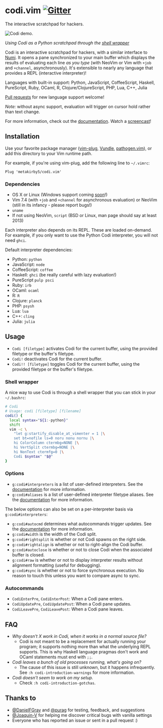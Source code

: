 # codi.vim [![Gitter](https://badges.gitter.im/codi-vim/Lobby.svg)](https://gitter.im/codi-vim/Lobby?utm_source=badge&utm_medium=badge&utm_campaign=pr-badge)

The interactive scratchpad for hackers.

![Codi demo.](assets/codi.gif)

_Using Codi as a Python scratchpad through the
[shell wrapper](#shell-wrapper)_

Codi is an interactive scratchpad for hackers, with a similar interface to
[Numi](https://numi.io). It opens a pane synchronized to your main buffer
which displays the results of evaluating each line *as you type* (with NeoVim
or Vim with `+job` and `+channel`, asynchronously). It's extensible to nearly
any language that provides a REPL (interactive interpreter)!

Languages with built-in support:
Python, JavaScript, CoffeeScript, Haskell, PureScript, Ruby, OCaml, R,
Clojure/ClojureScript, PHP, Lua, C++, Julia

[Pull requests](https://github.com/metakirby5/codi.vim/pulls)
for new language support welcome!

*Note:* without async support, evaluation will trigger on cursor hold rather
than text change.

For more information, check out the [documentation](doc/codi.txt).
Watch a [screencast](https://ptpb.pw/t/~codi)!

## Installation

Use your favorite package manager
([vim-plug](https://github.com/junegunn/vim-plug),
[Vundle](https://github.com/VundleVim/Vundle.vim),
[pathogen.vim](https://github.com/tpope/vim-pathogen)),
or add this directory to your Vim runtime path.

For example, if you're using vim-plug, add the following line to `~/.vimrc`:

```
Plug 'metakirby5/codi.vim'
```

### Dependencies

- OS X or Linux (Windows support coming
  [soon](https://github.com/metakirby5/codi.vim/issues/14)!)
- Vim 7.4 (with `+job` and `+channel` for asynchronous evaluation) or
  NeoVim (still in its infancy - please report bugs!)
- `uname`
- If not using NeoVim, `script` (BSD or Linux, man page should say at least
  2013)

Each interpreter also depends on its REPL. These are loaded on-demand. For
example, if you only want to use the Python Codi interpreter, you will not
need `ghci`.

Default interpreter dependencies:

  - Python:       `python`
  - JavaScript:   `node`
  - CoffeeScript: `coffee`
  - Haskell:      `ghci` (be really careful with lazy evaluation!)
  - PureScript    `pulp psci`
  - Ruby:         `irb`
  - OCaml:        `ocaml`
  - R:            `R`
  - Clojure:      `planck`
  - PHP:          `psysh`
  - Lua:          `lua`
  - C++:          `cling`
  - Julia:        `julia`

## Usage

- `Codi [filetype]` activates Codi for the current buffer, using the provided
  filetype or the buffer's filetype.
- `Codi!` deactivates Codi for the current buffer.
- `Codi!! [filetype]` toggles Codi for the current buffer, using the provided
  filetype or the buffer's filetype.

### Shell wrapper

A nice way to use Codi is through a shell wrapper that you can stick in your
`~/.bashrc`:

```sh
# Codi
# Usage: codi [filetype] [filename]
codi() {
  local syntax="${1:-python}"
  shift
  vim -c \
    "let g:startify_disable_at_vimenter = 1 |\
    set bt=nofile ls=0 noru nonu nornu |\
    hi ColorColumn ctermbg=NONE |\
    hi VertSplit ctermbg=NONE |\
    hi NonText ctermfg=0 |\
    Codi $syntax" "$@"
}
```

### Options

- `g:codi#interpreters` is a list of user-defined interpreters.
  See the [documentation](doc/codi.txt) for more information.
- `g:codi#aliases` is a list of user-defined interpreter filetype aliases.
  See the [documentation](doc/codi.txt) for more information.

The below options can also be set on a per-interpreter basis via
`g:codi#interpreters`:

- `g:codi#autocmd` determines what autocommands trigger updates.
  See the [documentation](doc/codi.txt) for more information.
- `g:codi#width` is the width of the Codi split.
- `g:codi#rightsplit` is whether or not Codi spawns on the right side.
- `g:codi#rightalign` is whether or not to right-align the Codi buffer.
- `g:codi#autoclose` is whether or not to close Codi when the associated
  buffer is closed.
- `g:codi#raw` is whether or not to display interpreter results without
  alignment formatting (useful for debugging).
- `g:codi#sync` is whether or not to force synchronous execution. No reason to
  touch this unless you want to compare async to sync.

### Autocommands

- `CodiEnterPre`, `CodiEnterPost`: When a Codi pane enters.
- `CodiUpdatePre`, `CodiUpdatePost`: When a Codi pane updates.
- `CodiLeavePre`, `CodiLeavePost`: When a Codi pane leaves.

## FAQ

- _Why doesn't X work in Codi, when it works in a normal source file?_
  - Codi is not meant to be a replacement for actually running your program;
    it supports nothing more than what the underlying REPL supports. This is
    why Haskell language pragmas don't work and OCaml statements must end with
    `;;`.
- _Codi leaves a bunch of old processes running, what's going on?_
  - The cause of this issue is still unknown, but it happens infrequently. See
    `:h codi-introduction-warnings` for more information.
- _Codi doesn't seem to work on my setup._
  - Check `:h codi-introduction-gotchas`.

## Thanks to

- [@DanielFGray](https://github.com/DanielFGray) and
  [@purag](https://github.com/purag) for testing, feedback, and suggestions
- [@Joaquin-V](https://github.com/Joaquin-V) for helping me discover critical
  bugs with vanilla settings
- Everyone who has reported an issue or sent in a pull request :)
